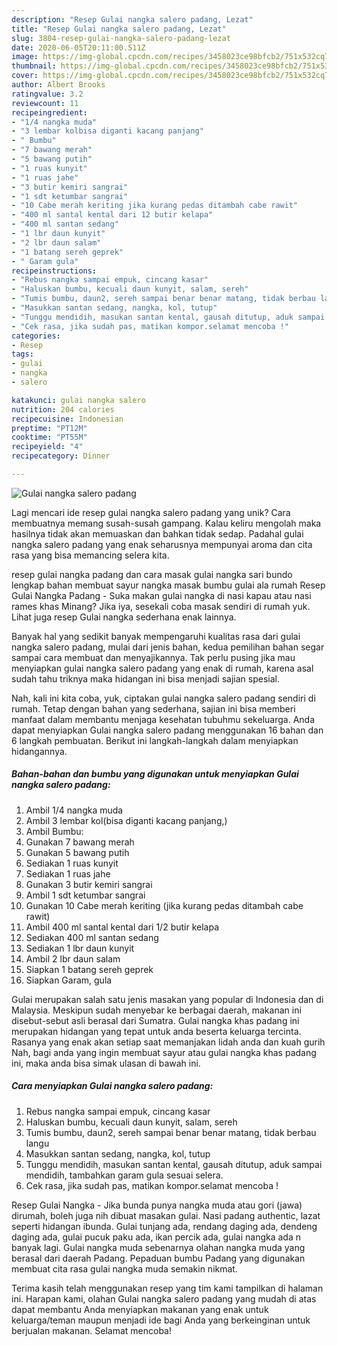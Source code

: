 ```yaml
---
description: "Resep Gulai nangka salero padang, Lezat"
title: "Resep Gulai nangka salero padang, Lezat"
slug: 3804-resep-gulai-nangka-salero-padang-lezat
date: 2020-06-05T20:11:00.511Z
image: https://img-global.cpcdn.com/recipes/3458023ce98bfcb2/751x532cq70/gulai-nangka-salero-padang-foto-resep-utama.jpg
thumbnail: https://img-global.cpcdn.com/recipes/3458023ce98bfcb2/751x532cq70/gulai-nangka-salero-padang-foto-resep-utama.jpg
cover: https://img-global.cpcdn.com/recipes/3458023ce98bfcb2/751x532cq70/gulai-nangka-salero-padang-foto-resep-utama.jpg
author: Albert Brooks
ratingvalue: 3.2
reviewcount: 11
recipeingredient:
- "1/4 nangka muda"
- "3 lembar kolbisa diganti kacang panjang"
- " Bumbu"
- "7 bawang merah"
- "5 bawang putih"
- "1 ruas kunyit"
- "1 ruas jahe"
- "3 butir kemiri sangrai"
- "1 sdt ketumbar sangrai"
- "10 Cabe merah keriting jika kurang pedas ditambah cabe rawit"
- "400 ml santal kental dari 12 butir kelapa"
- "400 ml santan sedang"
- "1 lbr daun kunyit"
- "2 lbr daun salam"
- "1 batang sereh geprek"
- " Garam gula"
recipeinstructions:
- "Rebus nangka sampai empuk, cincang kasar"
- "Haluskan bumbu, kecuali daun kunyit, salam, sereh"
- "Tumis bumbu, daun2, sereh sampai benar benar matang, tidak berbau langu"
- "Masukkan santan sedang, nangka, kol, tutup"
- "Tunggu mendidih, masukan santan kental, gausah ditutup, aduk sampai mendidih, tambahkan garam gula sesuai selera."
- "Cek rasa, jika sudah pas, matikan kompor.selamat mencoba !"
categories:
- Resep
tags:
- gulai
- nangka
- salero

katakunci: gulai nangka salero 
nutrition: 204 calories
recipecuisine: Indonesian
preptime: "PT12M"
cooktime: "PT55M"
recipeyield: "4"
recipecategory: Dinner

---
```



![Gulai nangka salero padang](https://img-global.cpcdn.com/recipes/3458023ce98bfcb2/751x532cq70/gulai-nangka-salero-padang-foto-resep-utama.jpg)

Lagi mencari ide resep gulai nangka salero padang yang unik? Cara membuatnya memang susah-susah gampang. Kalau keliru mengolah maka hasilnya tidak akan memuaskan dan bahkan tidak sedap. Padahal gulai nangka salero padang yang enak seharusnya mempunyai aroma dan cita rasa yang bisa memancing selera kita.

resep gulai nangka padang dan cara masak gulai nangka sari bundo lengkap bahan membuat sayur nangka masak bumbu gulai ala rumah Resep Gulai Nangka Padang - Suka makan gulai nangka di nasi kapau atau nasi rames khas Minang? Jika iya, sesekali coba masak sendiri di rumah yuk. Lihat juga resep Gulai nangka sederhana enak lainnya.

Banyak hal yang sedikit banyak mempengaruhi kualitas rasa dari gulai nangka salero padang, mulai dari jenis bahan, kedua pemilihan bahan segar sampai cara membuat dan menyajikannya. Tak perlu pusing jika mau menyiapkan gulai nangka salero padang yang enak di rumah, karena asal sudah tahu triknya maka hidangan ini bisa menjadi sajian spesial.


Nah, kali ini kita coba, yuk, ciptakan gulai nangka salero padang sendiri di rumah. Tetap dengan bahan yang sederhana, sajian ini bisa memberi manfaat dalam membantu menjaga kesehatan tubuhmu sekeluarga. Anda dapat menyiapkan Gulai nangka salero padang menggunakan 16 bahan dan 6 langkah pembuatan. Berikut ini langkah-langkah dalam menyiapkan hidangannya.

<!--inarticleads1-->

##### Bahan-bahan dan bumbu yang digunakan untuk menyiapkan Gulai nangka salero padang:

1. Ambil 1/4 nangka muda
1. Ambil 3 lembar kol(bisa diganti kacang panjang,)
1. Ambil  Bumbu:
1. Gunakan 7 bawang merah
1. Gunakan 5 bawang putih
1. Sediakan 1 ruas kunyit
1. Sediakan 1 ruas jahe
1. Gunakan 3 butir kemiri sangrai
1. Ambil 1 sdt ketumbar sangrai
1. Gunakan 10 Cabe merah keriting (jika kurang pedas ditambah cabe rawit)
1. Ambil 400 ml santal kental dari 1/2 butir kelapa
1. Sediakan 400 ml santan sedang
1. Sediakan 1 lbr daun kunyit
1. Ambil 2 lbr daun salam
1. Siapkan 1 batang sereh geprek
1. Siapkan  Garam, gula


Gulai merupakan salah satu jenis masakan yang popular di Indonesia dan di Malaysia. Meskipun sudah menyebar ke berbagai daerah, makanan ini disebut-sebut asli berasal dari Sumatra. Gulai nangka khas padang ini merupakan hidangan yang tepat untuk anda beserta keluarga tercinta. Rasanya yang enak akan setiap saat memanjakan lidah anda dan kuah gurih Nah, bagi anda yang ingin membuat sayur atau gulai nangka khas padang ini, maka anda bisa simak ulasan di bawah ini. 

<!--inarticleads2-->

##### Cara menyiapkan Gulai nangka salero padang:

1. Rebus nangka sampai empuk, cincang kasar
1. Haluskan bumbu, kecuali daun kunyit, salam, sereh
1. Tumis bumbu, daun2, sereh sampai benar benar matang, tidak berbau langu
1. Masukkan santan sedang, nangka, kol, tutup
1. Tunggu mendidih, masukan santan kental, gausah ditutup, aduk sampai mendidih, tambahkan garam gula sesuai selera.
1. Cek rasa, jika sudah pas, matikan kompor.selamat mencoba !


Resep Gulai Nangka - Jika bunda punya nangka muda atau gori (jawa) dirumah, boleh juga nih dibuat masakan gulai. Nasi padang authentic, lazat seperti hidangan ibunda. Gulai tunjang ada, rendang daging ada, dendeng daging ada, gulai pucuk paku ada, ikan percik ada, gulai nangka ada n banyak lagi. Gulai nangka muda sebenarnya olahan nangka muda yang berasal dari daerah Padang. Pepaduan bumbu Padang yang digunakan membuat cita rasa gulai nangka muda semakin nikmat. 

Terima kasih telah menggunakan resep yang tim kami tampilkan di halaman ini. Harapan kami, olahan Gulai nangka salero padang yang mudah di atas dapat membantu Anda menyiapkan makanan yang enak untuk keluarga/teman maupun menjadi ide bagi Anda yang berkeinginan untuk berjualan makanan. Selamat mencoba!
